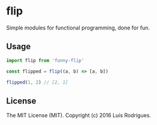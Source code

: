 # flip

Simple modules for functional programming, done for fun.

## Usage

```javascript
import flip from 'funny-flip'

const flipped = flip((a, b) => [a, b])

flipped(1, 2) // [2, 1]
```

## License

The MIT License (MIT). Copyright (c) 2016 Luís Rodrigues.
